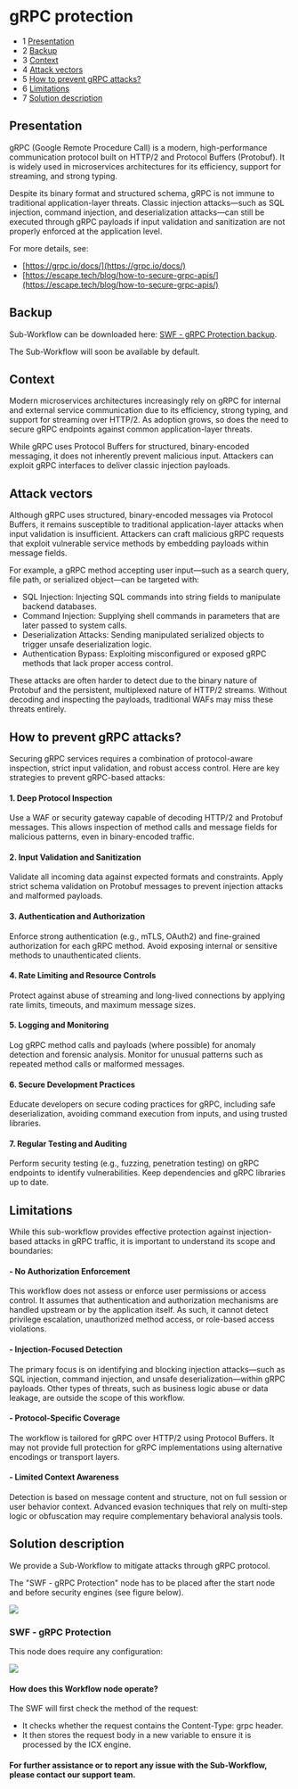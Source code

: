 gRPC protection
=====================================

* 1 [Presentation](#presentation)
* 2 [Backup](#backup)
* 3 [Context](#context)
* 4 [Attack vectors](#attack-vectors)
* 5 [How to prevent gRPC attacks?](#how-to-prevent-grpc-attacks)
* 6 [Limitations](#limitations)
* 7 [Solution description](#solution-description)


Presentation
------------

gRPC (Google Remote Procedure Call) is a modern, high-performance communication protocol built on HTTP/2 and Protocol Buffers (Protobuf). It is widely used in microservices architectures for its efficiency, support for streaming, and strong typing.

Despite its binary format and structured schema, gRPC is not immune to traditional application-layer threats. Classic injection attacks—such as SQL injection, command injection, and deserialization attacks—can still be executed through gRPC payloads if input validation and sanitization are not properly enforced at the application level.

For more details, see:

*   [https://grpc.io/docs/](https://grpc.io/docs/)
*   [https://escape.tech/blog/how-to-secure-grpc-apis/](https://escape.tech/blog/how-to-secure-grpc-apis/)

Backup
------

Sub-Workflow can be downloaded here: [SWF - gRPC Protection.backup](./backup/SWF%20-%20gRPC.backup).

The Sub-Workflow will soon be available by default.

Context
-------

Modern microservices architectures increasingly rely on gRPC for internal and external service communication due to its efficiency, strong typing, and support for streaming over HTTP/2. As adoption grows, so does the need to secure gRPC endpoints against common application-layer threats.

While gRPC uses Protocol Buffers for structured, binary-encoded messaging, it does not inherently prevent malicious input. Attackers can exploit gRPC interfaces to deliver classic injection payloads.

Attack vectors
--------------

Although gRPC uses structured, binary-encoded messages via Protocol Buffers, it remains susceptible to traditional application-layer attacks when input validation is insufficient. Attackers can craft malicious gRPC requests that exploit vulnerable service methods by embedding payloads within message fields.

For example, a gRPC method accepting user input—such as a search query, file path, or serialized object—can be targeted with:

*   SQL Injection: Injecting SQL commands into string fields to manipulate backend databases.
*   Command Injection: Supplying shell commands in parameters that are later passed to system calls.
*   Deserialization Attacks: Sending manipulated serialized objects to trigger unsafe deserialization logic.
*   Authentication Bypass: Exploiting misconfigured or exposed gRPC methods that lack proper access control.

These attacks are often harder to detect due to the binary nature of Protobuf and the persistent, multiplexed nature of HTTP/2 streams. Without decoding and inspecting the payloads, traditional WAFs may miss these threats entirely.

How to prevent gRPC attacks?
----------------------------

Securing gRPC services requires a combination of protocol-aware inspection, strict input validation, and robust access control. Here are key strategies to prevent gRPC-based attacks:

####   1. Deep Protocol Inspection

Use a WAF or security gateway capable of decoding HTTP/2 and Protobuf messages. This allows inspection of method calls and message fields for malicious patterns, even in binary-encoded traffic.

####   2. Input Validation and Sanitization

Validate all incoming data against expected formats and constraints. Apply strict schema validation on Protobuf messages to prevent injection attacks and malformed payloads.

####   3. Authentication and Authorization

Enforce strong authentication (e.g., mTLS, OAuth2) and fine-grained authorization for each gRPC method. Avoid exposing internal or sensitive methods to unauthenticated clients.

####   4. Rate Limiting and Resource Controls

Protect against abuse of streaming and long-lived connections by applying rate limits, timeouts, and maximum message sizes.

####   5. Logging and Monitoring

Log gRPC method calls and payloads (where possible) for anomaly detection and forensic analysis. Monitor for unusual patterns such as repeated method calls or malformed messages.

####   6. Secure Development Practices

Educate developers on secure coding practices for gRPC, including safe deserialization, avoiding command execution from inputs, and using trusted libraries.

####   7. Regular Testing and Auditing

Perform security testing (e.g., fuzzing, penetration testing) on gRPC endpoints to identify vulnerabilities. Keep dependencies and gRPC libraries up to date.

Limitations
-----------

While this sub-workflow provides effective protection against injection-based attacks in gRPC traffic, it is important to understand its scope and boundaries:

####   - No Authorization Enforcement

This workflow does not assess or enforce user permissions or access control. It assumes that authentication and authorization mechanisms are handled upstream or by the application itself. As such, it cannot detect privilege escalation, unauthorized method access, or role-based access violations.

####   - Injection-Focused Detection

The primary focus is on identifying and blocking injection attacks—such as SQL injection, command injection, and unsafe deserialization—within gRPC payloads. Other types of threats, such as business logic abuse or data leakage, are outside the scope of this workflow.

####   - Protocol-Specific Coverage

The workflow is tailored for gRPC over HTTP/2 using Protocol Buffers. It may not provide full protection for gRPC implementations using alternative encodings or transport layers.

####   - Limited Context Awareness

Detection is based on message content and structure, not on full session or user behavior context. Advanced evasion techniques that rely on multi-step logic or obfuscation may require complementary behavioral analysis tools.

Solution description
--------------------------

We provide a Sub-Workflow to mitigate attacks through gRPC protocol.

The "SWF - gRPC Protection" node has to be placed after the start node and before security engines (see figure below).

![](./attachments/grpc-workflow.jpg)

### SWF - gRPC Protection

This node does require any configuration:

![](./attachments/swf-grpc-protection.jpg)

#### How does this Workflow node operate?

The SWF will first check the method of the request:

*   It checks whether the request contains the Content-Type: grpc header.
*   It then stores the request body in a new variable to ensure it is processed by the ICX engine.



#### For further assistance or to report any issue with the Sub-Workflow, please contact our support team.
